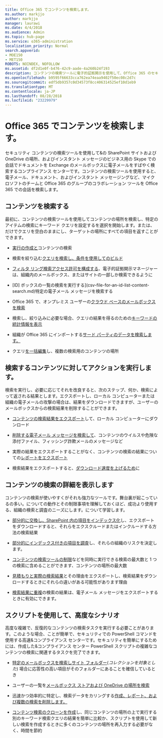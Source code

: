 ```yaml
---
title: Office 365 でコンテンツを検索します。
ms.author: markjjo
author: markjjo
manager: laurawi
ms.date: 4/4/2018
ms.audience: Admin
ms.topic: hub-page
ms.service: o365-administration
localization_priority: Normal
search.appverid:
- MOE150
- MET150
ROBOTS: NOINDEX, NOFOLLOW
ms.assetid: df2d1e0f-b476-42c9-aade-4a260b24f193
description: コンテンツの検索ツールに電子的証拠開示を使用して、Office 365 のセキュリティで&amp;の SharePoint サイトおよび OneDrive の場所、およびインスタント メッセージのビジネス用の Skype での会話でドキュメントを Exchange のメールボックスに電子メールをすばやく検索するコンプライアンス センターです。
ms.openlocfilehash: b9595f66633cca762ea74eaa9402f50ec08c2d7c
ms.sourcegitcommit: edf5db9357c0d34573f8cc406314525ef10d1eb9
ms.translationtype: MT
ms.contentlocale: ja-JP
ms.lasthandoff: 08/28/2018
ms.locfileid: "23229979"
---
```

# <a name="search-for-content-in-office-365"></a>Office 365 でコンテンツを検索します。

セキュリティ コンテンツの検索ツールを使用して&amp;の SharePoint サイトおよび OneDrive の場所、およびインスタント メッセージのビジネス用の Skype での会話でドキュメントを Exchange のメールボックスに電子メールをすばやく検索するコンプライアンス センターです。コンテンツの検索ツールを使用すると、電子メール、ドキュメント、およびインスタント メッセージングなど、マイクロソフトのチームと Office 365 のグループのコラボレーション ツールを Office 365 での会話を検索します。
  
## <a name="search-for-content"></a>コンテンツを検索する

最初に、コンテンツの検索ツールを使用してコンテンツの場所を検索し、特定のアイテムの検索にキーワード クエリを設定するを選択を開始します。または、だけでクエリを空白のままにし、ターゲットの場所にすべての項目を返すことができます。
  
- [実行の作成と](content-search.md)コンテンツの検索 
    
- 検索を絞り込む[クエリを検索し、条件を使用してのビルド](keyword-queries-and-search-conditions.md) 
    
- [フィルタ リング検索アクセス許可を構成する](permissions-filtering-for-content-search.md)、電子的証拠開示マネージャーは、組織内のメールボックス、またはサイトの一部しか検索できるように 
    
- [ID] ボックスの一覧の検索を実行する](csv-file-for-an-id-list-content-search.md)特定の電子メール メッセージを検索する 
    
- Office 365 で、オンプレミス ユーザーの[クラウド ベースのメールボックスを検索](search-cloud-based-mailboxes-for-on-premises-users.md)

- 検索し、絞り込みに必要な場合、クエリの結果を得るのための[キーワードの統計情報を表示](view-keyword-statistics-for-content-search.md) 
    
- 組織が Office 365 にインポートする[サード パーティのデータを検索します。](use-content-search-to-search-third-party-data-that-was-imported.md) 
    
- クエリ[を一括編集](bulk-edit-content-searches.md)し、複数の検索用のコンテンツの場所 
    
## <a name="perform-actions-on-content-you-find"></a>検索するコンテンツに対してアクションを実行します。

検索を実行し、必要に応じてそれを改良すると、次のステップ、何か、検索によって返される結果とします。エクスポートし、ローカル コンピューターまたは組織の電子メールの攻撃の場合は、結果をダウンロードできますが、ユーザーのメールボックスからの検索結果を削除することができます。
  
- [コンテンツの検索結果をエクスポート](export-search-results.md)して、ローカル コンピューターにダウンロード 
    
- [削除する電子メール メッセージを検索して](search-for-and-delete-messages-in-your-organization.md)、コンテンツのウイルスや危険な添付ファイル、フィッシング詐欺メールのメッセージなど 
    
- 実際の結果をエクスポートすることがなく、コンテンツの検索の結果についての[レポートをエクスポート](export-a-content-search-report.md) 
    
- 検索結果をエクスポートすると、[ダウンロード速度を上げるため](increase-download-speeds-when-exporting-ediscovery-results.md)に 
    
## <a name="learn-more-about-content-search"></a>コンテンツの検索の詳細を表示します

コンテンツの検索が使いやすくがそれも強力なツールです。舞台裏が起こっているの多い。についての動作とその制限事項を理解しておくほど、成功より使用する、組織の検索と調査のニーズにします。について学習します。
  
- [部分的に交換し、SharePoint 内の項目をインデックス化](partially-indexed-items-in-content-search.md)し、エクスポートをダウンロードすると、それらをエクスクルードまたはインクルードする方法の検索結果 
    
- [部分的にインデックス付きの項目を調査](investigating-partially-indexed-items-in-ediscovery.md)し、それらの組織のリスクを決定します。 
    
- [コンテンツの検索ツールの制限](limits-for-content-search.md)などを同時に実行できる検索の最大数と 1 つの検索に含めることができます、コンテンツの場所の最大数 
    
- [見積もりと実際の検索結果](differences-between-estimated-and-actual-ediscovery-search-results.md)とその理由をエクスポートし、検索結果をダウンロードするときにそれらの違いがある可能性があります理由 
    
- [検索結果に重複](de-duplication-in-ediscovery-search-results.md)の検索の結果は、電子メール メッセージをエクスポートするときに有効にできます。 
    
## <a name="use-scripts-for-advanced-scenarios"></a>スクリプトを使用して、高度なシナリオ

高度な複雑で、反復的なコンテンツの検索タスクを実行する必要ことがあります。このような場合、ことが簡単で、セキュリティでの PowerShell コマンドを使用する高速&amp;コンプライアンス センターです。セキュリティを簡単にするためには、作成した&amp;コンプライアンス センター PowerShell スクリプトの複雑なコンテンツの検索に関連するタスクを完了できます。
  
- [特定のメールボックスを検索しサイト フォルダー](use-content-search-for-targeted-collections.md)(*コレクションを対象とした*) 場合に応答性の高い項目がそのフォルダーにあることを確信しているとき 
    
- ユーザーの一覧を[メールボックス ストアおよび OneDrive の場所を検索](search-the-mailbox-and-onedrive-for-business-for-a-list-of-users.md) 
    
- 迅速かつ効率的に特定し、検索データをカリングする[作成、レポート、および複数の検索を削除します。](create-report-on-and-delete-multiple-content-searches.md) 
    
- [コンテンツ検索のクローンを作成](clone-a-content-search.md)し、同じコンテンツの場所の上で実行する別のキーワード検索クエリの結果を簡単に比較か、スクリプトを使用して新しい検索を作成するときに多くのコンテンツの場所を再入力する必要がなく、時間を節約 
    

